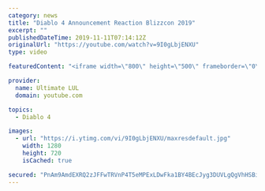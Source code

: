 ```yaml
---
category: news
title: "Diablo 4 Announcement Reaction Blizzcon 2019"
excerpt: ""
publishedDateTime: 2019-11-11T07:14:12Z
originalUrl: "https://youtube.com/watch?v=9I0gLbjENXU"
type: video

featuredContent: "<iframe width=\"800\" height=\"500\" frameborder=\"0\" src=\"https://www.youtube.com/embed/9I0gLbjENXU\" allow=\"accelerometer; autoplay; encrypted-media; gyroscope; picture-in-picture\" allowfullscreen></iframe>"

provider:
  name: Ultimate LUL
  domain: youtube.com

topics:
  - Diablo 4

images:
  - url: "https://i.ytimg.com/vi/9I0gLbjENXU/maxresdefault.jpg"
    width: 1280
    height: 720
    isCached: true

secured: "PnAm9AmdEXRQ2zJFFwTRVnP4T5eMPExLDwFka1BY4BEcJyg3DUVLgQgVhHSBioQYTA9JzbiX7+mMK3ij3g7UvIh/M2ECbVcFeo0KBHY/YW9lGGE7XtrQqk6zvNzf2YdNUyHCOQSrOdSPGu85xtwuAEjJBn7X9Yta/LjgC8RbCU3monRm9UwZqqymZss+N2dNSs7W8oiJVa8Z5n0Xxl5ECGZVgli067VZITGZ5D+Rt98nEjye7cF12q6TCCKtISSqaL+fdERqx/HQh/yQRn21DMj221afqKXW9XNJ8hRSSQUknqZOCUr8JLNtq2s2+NCjyQQycj8o1zH9rJiR3JDe690zOSRUzzeLCcXljn2wj0l+sCyEaSXB0l8PZi0en9xoFVrspKWVK7fb/ncxuc5OFXnPDZwzJsmDLUJTf0x0QC0=;6aqgQSyYvq3yolAJ3KQurg=="
---
```


